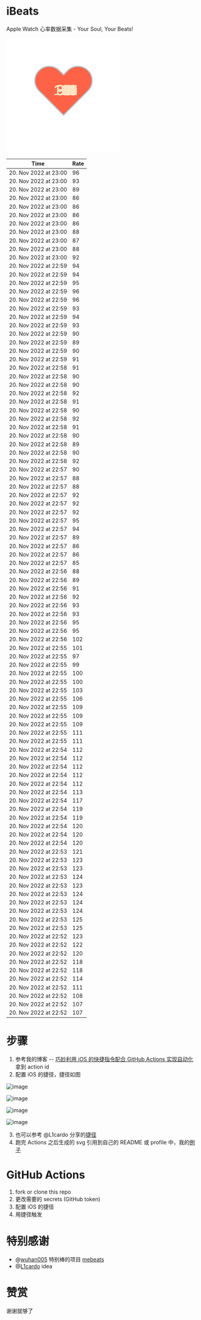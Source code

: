 # iBeats
Apple Watch 心率数据采集 - Your Soul, Your Beats!

![](./files/heart.svg)

<!--START_SECTION:my_heart_rate-->
| Time | Rate | 
 | ---- | ---- | 
| 20. Nov 2022 at 23:00 | 96 |
| 20. Nov 2022 at 23:00 | 93 |
| 20. Nov 2022 at 23:00 | 89 |
| 20. Nov 2022 at 23:00 | 86 |
| 20. Nov 2022 at 23:00 | 86 |
| 20. Nov 2022 at 23:00 | 86 |
| 20. Nov 2022 at 23:00 | 86 |
| 20. Nov 2022 at 23:00 | 88 |
| 20. Nov 2022 at 23:00 | 87 |
| 20. Nov 2022 at 23:00 | 88 |
| 20. Nov 2022 at 23:00 | 92 |
| 20. Nov 2022 at 22:59 | 94 |
| 20. Nov 2022 at 22:59 | 94 |
| 20. Nov 2022 at 22:59 | 95 |
| 20. Nov 2022 at 22:59 | 96 |
| 20. Nov 2022 at 22:59 | 96 |
| 20. Nov 2022 at 22:59 | 93 |
| 20. Nov 2022 at 22:59 | 94 |
| 20. Nov 2022 at 22:59 | 93 |
| 20. Nov 2022 at 22:59 | 90 |
| 20. Nov 2022 at 22:59 | 89 |
| 20. Nov 2022 at 22:59 | 90 |
| 20. Nov 2022 at 22:59 | 91 |
| 20. Nov 2022 at 22:58 | 91 |
| 20. Nov 2022 at 22:58 | 90 |
| 20. Nov 2022 at 22:58 | 90 |
| 20. Nov 2022 at 22:58 | 92 |
| 20. Nov 2022 at 22:58 | 91 |
| 20. Nov 2022 at 22:58 | 90 |
| 20. Nov 2022 at 22:58 | 92 |
| 20. Nov 2022 at 22:58 | 91 |
| 20. Nov 2022 at 22:58 | 90 |
| 20. Nov 2022 at 22:58 | 89 |
| 20. Nov 2022 at 22:58 | 90 |
| 20. Nov 2022 at 22:58 | 92 |
| 20. Nov 2022 at 22:57 | 90 |
| 20. Nov 2022 at 22:57 | 88 |
| 20. Nov 2022 at 22:57 | 88 |
| 20. Nov 2022 at 22:57 | 92 |
| 20. Nov 2022 at 22:57 | 92 |
| 20. Nov 2022 at 22:57 | 92 |
| 20. Nov 2022 at 22:57 | 95 |
| 20. Nov 2022 at 22:57 | 94 |
| 20. Nov 2022 at 22:57 | 89 |
| 20. Nov 2022 at 22:57 | 86 |
| 20. Nov 2022 at 22:57 | 86 |
| 20. Nov 2022 at 22:57 | 85 |
| 20. Nov 2022 at 22:56 | 88 |
| 20. Nov 2022 at 22:56 | 89 |
| 20. Nov 2022 at 22:56 | 91 |
| 20. Nov 2022 at 22:56 | 92 |
| 20. Nov 2022 at 22:56 | 93 |
| 20. Nov 2022 at 22:56 | 93 |
| 20. Nov 2022 at 22:56 | 95 |
| 20. Nov 2022 at 22:56 | 95 |
| 20. Nov 2022 at 22:56 | 102 |
| 20. Nov 2022 at 22:55 | 101 |
| 20. Nov 2022 at 22:55 | 97 |
| 20. Nov 2022 at 22:55 | 99 |
| 20. Nov 2022 at 22:55 | 100 |
| 20. Nov 2022 at 22:55 | 100 |
| 20. Nov 2022 at 22:55 | 103 |
| 20. Nov 2022 at 22:55 | 106 |
| 20. Nov 2022 at 22:55 | 109 |
| 20. Nov 2022 at 22:55 | 109 |
| 20. Nov 2022 at 22:55 | 109 |
| 20. Nov 2022 at 22:55 | 111 |
| 20. Nov 2022 at 22:55 | 111 |
| 20. Nov 2022 at 22:54 | 112 |
| 20. Nov 2022 at 22:54 | 112 |
| 20. Nov 2022 at 22:54 | 112 |
| 20. Nov 2022 at 22:54 | 112 |
| 20. Nov 2022 at 22:54 | 112 |
| 20. Nov 2022 at 22:54 | 113 |
| 20. Nov 2022 at 22:54 | 117 |
| 20. Nov 2022 at 22:54 | 119 |
| 20. Nov 2022 at 22:54 | 119 |
| 20. Nov 2022 at 22:54 | 120 |
| 20. Nov 2022 at 22:54 | 120 |
| 20. Nov 2022 at 22:54 | 120 |
| 20. Nov 2022 at 22:53 | 121 |
| 20. Nov 2022 at 22:53 | 123 |
| 20. Nov 2022 at 22:53 | 123 |
| 20. Nov 2022 at 22:53 | 124 |
| 20. Nov 2022 at 22:53 | 123 |
| 20. Nov 2022 at 22:53 | 124 |
| 20. Nov 2022 at 22:53 | 124 |
| 20. Nov 2022 at 22:53 | 124 |
| 20. Nov 2022 at 22:53 | 125 |
| 20. Nov 2022 at 22:53 | 125 |
| 20. Nov 2022 at 22:52 | 123 |
| 20. Nov 2022 at 22:52 | 122 |
| 20. Nov 2022 at 22:52 | 120 |
| 20. Nov 2022 at 22:52 | 118 |
| 20. Nov 2022 at 22:52 | 118 |
| 20. Nov 2022 at 22:52 | 114 |
| 20. Nov 2022 at 22:52 | 111 |
| 20. Nov 2022 at 22:52 | 108 |
| 20. Nov 2022 at 22:52 | 107 |
| 20. Nov 2022 at 22:52 | 107 |

<!--END_SECTION:my_heart_rate-->

# 步骤
1. 参考我的博客 -- [巧妙利用 iOS 的快捷指令配合 GitHub Actions 实现自动化](https://github.com/yihong0618/gitblog/issues/198) 拿到 action id
2. 配置 iOS 的捷径，捷径如图

![image](https://user-images.githubusercontent.com/15976103/122154218-0db0b480-ce97-11eb-93bb-5aec07c558dc.png)

![image](https://user-images.githubusercontent.com/15976103/122154236-186b4980-ce97-11eb-8e4b-70551a0391ae.png)

![image](https://user-images.githubusercontent.com/15976103/122154268-2d47dd00-ce97-11eb-902e-3acf292265a9.png)

![image](https://user-images.githubusercontent.com/15976103/122174055-fa144680-ceb4-11eb-9be2-3eb83cd516f7.png)

3. 也可以参考 @L1cardo 分享的[捷径](https://www.icloud.com/shortcuts/6ab6047b459c41ad822ad6b94b1c03d4)
4. 跑完 Actions 之后生成的 svg 引用到自己的 README 或 profile 中，我的[例子](https://github.com/yihong0618) 

# GitHub Actions

1. fork or clone this repo
2. 更改需要的 secrets (GitHub token)
3. 配置 iOS 的捷径
4. 用捷径触发

# 特别感谢
- @[wuhan005](https://github.com/wuhan005) 特别棒的项目 [mebeats](https://github.com/wuhan005/mebeats)
- @[L1cardo](https://github.com/L1cardo) idea

# 赞赏
谢谢就够了
